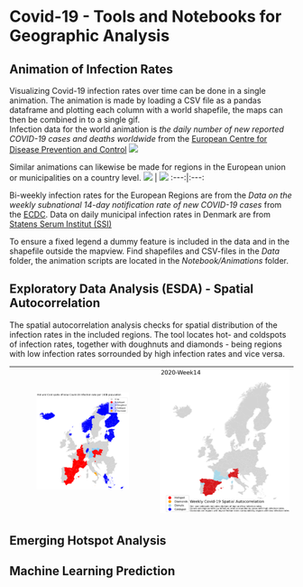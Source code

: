 # Covid-19 - Tools and Notebooks for Geographic Analysis

## Animation of Infection Rates
Visualizing Covid-19 infection rates over time can be done in a single animation. The animation is made by loading a CSV file as a pandas dataframe and plotting each column with a world shapefile, the maps can then be combined in to a single gif. <br>
Infection data for the world animation is *the daily number of new reported COVID-19 cases and deaths worldwide* from the [European Centre for Disease Prevention and Control](https://www.ecdc.europa.eu/en/publications-data/download-todays-data-geographic-distribution-covid-19-cases-worldwide)
![](Images/World_Covid-19_timeseries.gif)

Similar animations can likewise be made for regions in the European union or municipalities on a country level. 
![](Images/EU_Covid-19_timeseries.gif)   |  ![](Images/DK_Covid-19_timeseries_EN.gif)
:---:|:---:

Bi-weekly infection rates for the European Regions are from the *Data on the weekly subnational 14-day notification rate of new COVID-19 cases* from the [ECDC](https://www.ecdc.europa.eu/en/publications-data/weekly-subnational-14-day-notification-rate-covid-19). 
Data on daily municipal infection rates in Denmark are from [Statens Serum Institut (SSI)](https://covid19.ssi.dk/overvagningsdata/download-fil-med-overvaagningdata) <br> 

To ensure a fixed legend a dummy feature is included in the data and in the shapefile outside the mapview. Find shapefiles and CSV-files in the *Data* folder, the animation scripts are located in the *Notebook/Animations* folder.

## Exploratory Data Analysis (ESDA) - Spatial Autocorrelation
The spatial autocorrelation analysis checks for spatial distribution of the infection rates in the included regions. The tool locates hot- and coldspots of infection rates, together with doughnuts and diamonds  - being regions with low infection rates sorrounded by high infection rates and vice versa. 

<img src="Images/EU_Hot_&_Cold_Spots.png" width="67%" height="67%"> | ![](Images/ESDA_EU_Covid-19_timeseries.gif)
:---:|:---:


## Emerging Hotspot Analysis

## Machine Learning Prediction
